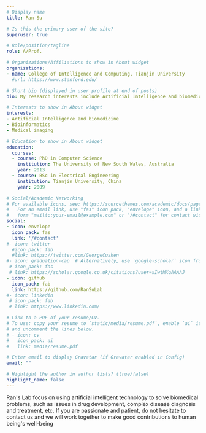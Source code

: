 ```yaml
---
# Display name
title: Ran Su

# Is this the primary user of the site?
superuser: true

# Role/position/tagline
role: A/Prof.

# Organizations/Affiliations to show in About widget
organizations:
- name: College of Intelligence and Computing, Tianjin University
  #url: https://www.stanford.edu/

# Short bio (displayed in user profile at end of posts)
bio: My research interests include Artificial Intelligence and biomedicine, bioinformatics and medical imaging.

# Interests to show in About widget
interests:
- Artificial Intelligence and biomedicine
- Bioinformatics
- Medical imaging

# Education to show in About widget
education:
  courses:
  - course: PhD in Computer Science
    institution: The University of New South Wales, Australia
    year: 2013
  - course: BSc in Electrical Engineering
    institution: Tianjin University, China
    year: 2009

# Social/Academic Networking
# For available icons, see: https://sourcethemes.com/academic/docs/page-builder/#icons
#   For an email link, use "fas" icon pack, "envelope" icon, and a link in the
#   form "mailto:your-email@example.com" or "/#contact" for contact widget.
social:
- icon: envelope
  icon_pack: fas
  link: '/#contact'
#- icon: twitter
  #icon_pack: fab
  #link: https://twitter.com/GeorgeCushen
#- icon: graduation-cap  # Alternatively, use `google-scholar` icon from #`ai` icon pack
 # icon_pack: fas
 # link: https://scholar.google.co.uk/citations?user=sIwtMXoAAAAJ
- icon: github
  icon_pack: fab
  link: https://github.com/RanSuLab
#- icon: linkedin
 # icon_pack: fab
 # link: https://www.linkedin.com/

# Link to a PDF of your resume/CV.
# To use: copy your resume to `static/media/resume.pdf`, enable `ai` icons in `params.toml`, 
# and uncomment the lines below.
# - icon: cv
#   icon_pack: ai
#   link: media/resume.pdf

# Enter email to display Gravatar (if Gravatar enabled in Config)
email: ""

# Highlight the author in author lists? (true/false)
highlight_name: false
---
```


Ran's Lab focus on using artificial intelligent technology to solve biomedical problems, such as issues in drug development, complex disease diagnosis and treatment, etc. If you are passionate and patient, do not hesitate to contact us and we will work together to make good contributions to human being's well-being

